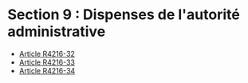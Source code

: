 #  Section 9 : Dispenses de l'autorité administrative

* [Article R4216-32](./LEGIARTI000022356330.md)
* [Article R4216-33](./LEGIARTI000018532360.md)
* [Article R4216-34](./LEGIARTI000018532358.md)

